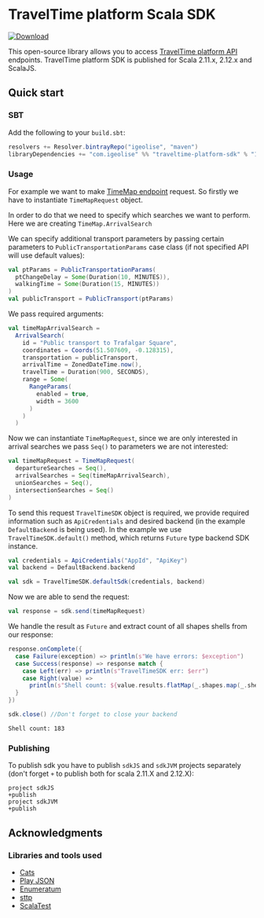# TravelTime platform Scala SDK
[ ![Download](https://api.bintray.com/packages/igeolise/maven/traveltime-platform-sdk/images/download.svg) ](https://bintray.com/igeolise/maven/traveltime-platform-sdk/_latestVersion)

This open-source library allows you to access [TravelTime platform API](http://docs.traveltimeplatform.com/overview/introduction) endpoints. TravelTime platform SDK is published for Scala 2.11.x, 2.12.x and ScalaJS.

## Quick start

### SBT

Add the following to your `build.sbt`:

```scala
resolvers += Resolver.bintrayRepo("igeolise", "maven")
libraryDependencies += "com.igeolise" %% "traveltime-platform-sdk" % "1.3.0"
```

### Usage

For example we want to make [TimeMap endpoint](http://docs.traveltimeplatform.com/reference/time-map/) request. So firstly we have to instantiate `TimeMapRequest` object.

In order to do that we need to specify which searches we want to perform. Here we are creating `TimeMap.ArrivalSearch`

We can specify additional transport parameters by passing certain parameters to `PublicTransportationParams` case class (if not specified API will use default values):

```scala
val ptParams = PublicTransportationParams(
  ptChangeDelay = Some(Duration(10, MINUTES)),
  walkingTime = Some(Duration(15, MINUTES))
)
val publicTransport = PublicTransport(ptParams)
```
We pass required arguments:
```scala
val timeMapArrivalSearch =
  ArrivalSearch(
    id = "Public transport to Trafalgar Square",
    coordinates = Coords(51.507609, -0.128315),
    transportation = publicTransport,
    arrivalTime = ZonedDateTime.now(),
    travelTime = Duration(900, SECONDS),
    range = Some(
      RangeParams(
        enabled = true,
        width = 3600
      )
    )
  )
```

Now we can instantiate `TimeMapRequest`, since we are only interested in arrival searches we pass `Seq()` to parameters we are not interested:

```scala
val timeMapRequest = TimeMapRequest(
  departureSearches = Seq(),
  arrivalSearches = Seq(timeMapArrivalSearch),
  unionSearches = Seq(),
  intersectionSearches = Seq()
)
```

To send this request `TravelTimeSDK` object is required, we provide required information such as `ApiCredentials` and desired backend (in the example `DefaultBackend` is being used). In the example we use `TravelTimeSDK.default()` method, which returns `Future` type backend SDK instance.

```scala
val credentials = ApiCredentials("AppId", "ApiKey")
val backend = DefaultBackend.backend

val sdk = TravelTimeSDK.defaultSdk(credentials, backend)
```
Now we are able to send the request:
```scala
val response = sdk.send(timeMapRequest)
```

We handle the result as `Future` and extract count of all shapes shells from our response:
```scala
response.onComplete({
  case Failure(exception) => println(s"We have errors: $exception")
  case Success(response) => response match {
    case Left(err) => println(s"TravelTimeSDK err: $err")
    case Right(value) =>
      println(s"Shell count: ${value.results.flatMap(_.shapes.map(_.shell.length)).sum}")
  }
})

sdk.close() //Don't forget to close your backend
```
```console
Shell count: 183
```

### Publishing
To publish sdk you have to publish `sdkJS` and `sdkJVM` projects separately (don't forget `+` to publish both for scala 2.11.X  and 2.12.X):
```
project sdkJS
+publish
project sdkJVM
+publish
```

## Acknowledgments

### Libraries and tools used
* [Cats](https://typelevel.org/cats/)
* [Play JSON](https://github.com/playframework/play-json)
* [Enumeratum](https://github.com/lloydmeta/enumeratum)
* [sttp](https://github.com/softwaremill/sttp)
* [ScalaTest](http://www.scalatest.org/)



